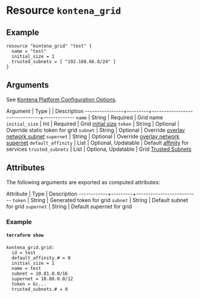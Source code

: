 # Resource `kontena_grid`

## Example

```
resource "kontena_grid" "test" {
  name = "test"
  initial_size = 1
  trusted_subnets = [ "192.168.66.0/24" ]
}
```

## Arguments

See [Kontena Platform Configuration Options](https://www.kontena.io/docs/using-kontena/platform.html#configuration-options).

Argument        | Type    |                               | Description
----------------+---------+-------------------------------+-------------
`name`          | String  | Required  | Grid name
`initial_size`  | Int     | Required  | Grid [initial size](https://kontena.io/docs/using-kontena/#initial-nodes)
`token`         | String  | Optional  | Override static token for grid
`subnet`        | String  | Optional  | Override [overlay network subnet](https://kontena.io/docs/advanced/networking.html#subnet-and-supernet)
`supernet`          | String        | Optional            | Override [overlay network supernet](https://kontena.io/docs/advanced/networking.html#subnet-and-supernet)
`default_affinity`  | List<String>  | Optional, Updatable | Default [affinity](https://kontena.io/docs/using-kontena/affinities.html) for services
`trusted_subnets`   | List<String>  | Optiona, Updatable  | Grid [Trusted Subnets](https://www.kontena.io/docs/advanced/grids.html#manage-kontena-platform-grid-trusted-subnets)

## Attributes

The following arguments are exported as computed attributes:

Attribute   | Type    | Description
------------+---------+--------------------------
`token`     | String  | Generated token for grid
`subnet`    | String  | Default subnet for grid
`supernet`  | String  | Default supernet for grid

### Example

#### `terraform show`
```
kontena_grid.grid:
  id = test
  default_affinity.# = 0
  initial_size = 1
  name = test
  subnet = 10.81.0.0/16
  supernet = 10.80.0.0/12
  token = Gc...
  trusted_subnets.# = 0
```
